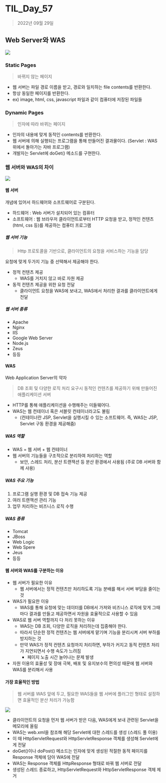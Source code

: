 # TIL_Day_57

> 2022년 09월 29일

## Web Server와 WAS

![](https://gmlwjd9405.github.io/images/web/static-vs-dynamic.png)

### Static Pages

> 바뀌지 않는 페이지

- 웹 서버는 파일 경로 이름을 받고, 경로와 일치하는 file contents를 반환한다.
- 항상 동일한 페이지를 반환한다.
- ex) image, html, css, javascript 파일과 같이 컴퓨터에 저장된 파일들

### Dynamic Pages

> 인자에 따라 바뀌는 페이지

- 인자의 내용에 맞게 동적인 contents를 반환한다.
- 웹 서버에 의해 실행되는 프로그램을 통해 만들어진 결과물이다. (Servlet : WAS 위에서 돌아가는 자바 프로그램)
- 개발자는 Servlet에 doGet() 메소드를 구현한다.

### 웹 서버와 WAS의 차이

![](https://gmlwjd9405.github.io/images/web/webserver-vs-was1.png)

#### 웹 서버

개념에 있어서 하드웨어와 소프트웨어로 구분된다.

- 하드웨어 : Web 서버가 설치되어 있는 컴퓨터
- 소프트웨어 : 웹 브라우저 클라이언트로부터 HTTP 요청을 받고, 정적인 컨텐츠(html, css 등)를 제공하는 컴퓨터 프로그램

##### 웹 서버 기능

> Http 프로토콜을 기반으로, 클라이언트의 요청을 서비스하는 기능을 담당

요청에 맞게 두가지 기능 중 선택해서 제공해야 한다.

- 정적 컨텐츠 제공
  - WAS를 거치지 않고 바로 자원 제공
- 동적 컨텐츠 제공을 위한 요청 전달
  - 클라이언트 요청을 WAS에 보내고, WAS에서 처리한 결과를 클라이언트에게 전달

##### 웹 서버 종류

- Apache
- Nginx
- IIS
- Google Web Server
- Node.js
- Zeus
- 등등

#### WAS

Web Application Server의 약자

> DB 조회 및 다양한 로직 처리 요구시 동적인 컨텐츠를 제공하기 위해 만들어진 애플리케이션 서버

- HTTP를 통해 애플리케이션을 수행해주는 미들웨어다.
- WAS는 웹 컨테이너 혹은 서블릿 컨테이너라고도 불림
  - (컨테이너란 JSP, Servlet을 실행시킬 수 있는 소프트웨어. 즉, WAS는 JSP, Servlet 구동 환경을 제공해줌)

##### WAS 역할

- WAS = 웹 서버 + 웹 컨테이너
- 웹 서버의 기능들을 구조적으로 분리하여 처리하는 역할
  - 보안, 스레드 처리, 분산 트랜잭션 등 분산 환경에서 사용됨 (주로 DB 서버와 함께 사용)

##### WAS 주요 기능

1. 프로그램 실행 환경 및 DB 접속 기능 제공
2. 여러 트랜잭션 관리 기능
3. 업무 처리하는 비즈니스 로직 수행

##### WAS 종류

- Tomcat
- JBoss
- Web Logic
- Web Spere
- Jeus
- 등등

#### 웹 서버와 WAS를 구분하는 이유

- 웹 서버가 필요한 이유
  - 웹 서버에서는 정적 컨텐츠만 처리하도록 기능 분배를 해서 서버 부담을 줄이는 것
- WAS가 필요한 이유
  - WAS를 통해 요청에 맞는 데이터를 DB에서 가져와 비즈니스 로직에 맞게 그때마다 결과를 만들고 제공하면서 자원을 효율적으로 사용할 수 있음
- WAS로 웹 서버 역할까지 다 처리 못하는 이유
  - WAS는 DB 조회, 다양한 로직을 처리하는데 집중해야 한다.
  - 따라서 단순한 정적 컨텐츠는 웹 서버에게 맡기며 기능을 분리시켜 서버 부하를 방지하는 것
  - 만약 WAS가 정적 컨텐츠 요청까지 처리하면, 부하가 커지고 동적 컨텐츠 처리가 지연되면서 수행 속도가 느려짐
    - 페이지 노출 시간 늘어나는 문제 발생
- 자원 이용의 효율성 및 장애 극복, 배포 및 유지보수의 편의성 때문에 웹 서버와 WAS를 분리해서 사용

#### 가장 효율적인 방법

> 웹 서버를 WAS 앞에 두고, 필요한 WAS들을 웹 서버에 플러그인 형태로 설정하면 효율적인 분산 처리가 가능함

![](https://gmlwjd9405.github.io/images/web/web-service-architecture.png)

- 클라이언트의 요청을 먼저 웹 서버가 받은 다음, WAS에게 보내 관련된 Servlet을 메모리에 올림
- WAS는 web.xml을 참조해 해당 Servlet에 대한 스레드를 생성 (스레드 풀 이용)
- 이 때 HttpServletRequest와 HttpServletResponse 객체를 생성해 Servlet에게 전달
- doGet()이나 doPost() 메소드는 인자에 맞게 생성된 적절한 동적 페이지를 Response 객체에 담아 WAS에 전달
- WAS는 Response 객체를 HttpResponse 형태로 바꿔 웹 서버로 전달
- 생성된 스레드 종료하고, HttpServletRequest와 HttpServletResponse 객체 제거

